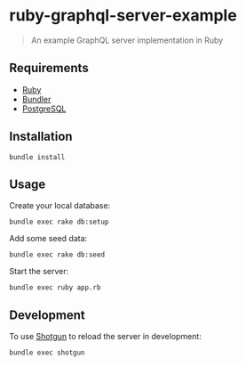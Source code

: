# ruby-graphql-server-example

> An example GraphQL server implementation in Ruby

## Requirements

* [Ruby](https://www.ruby-lang.org/en/)
* [Bundler](http://bundler.io/)
* [PostgreSQL](https://www.postgresql.org/)

## Installation

```
bundle install
```

## Usage

Create your local database:

```
bundle exec rake db:setup
```

Add some seed data:

```
bundle exec rake db:seed
```

Start the server:

```
bundle exec ruby app.rb
```

## Development

To use [Shotgun](https://github.com/rtomayko/shotgun) to reload the server in development:

```
bundle exec shotgun
```
